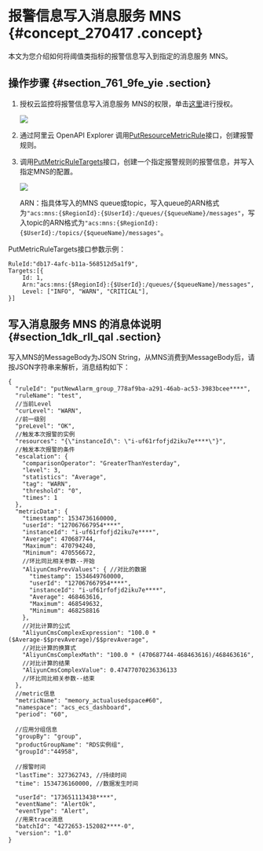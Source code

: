 # 报警信息写入消息服务 MNS {#concept_270417 .concept}

本文为您介绍如何将阈值类指标的报警信息写入到指定的消息服务 MNS。

## 操作步骤 {#section_761_9fe_yie .section}

1.  授权云监控将报警信息写入消息服务 MNS的权限，单击[这里](https://ram.console.aliyun.com/#/role/authorize?request=%7B%22Requests%22:%20%7B%22request1%22:%20%7B%22RoleName%22:%20%22AliyunCloudMonitorDefaultRole%22,%20%22TemplateId%22:%20%22DefaultRole%22%7D%7D,%20%22ReturnUrl%22:%20%22http:%2F%2Fcms.console.aliyun.com%2F%23%2Feventsubscription%2Ffault%22,%20%22Service%22:%20%22CloudMonitor%22%7D)进行授权。

    ![](http://static-aliyun-doc.oss-cn-hangzhou.aliyuncs.com/assets/img/223330/155860287947776_zh-CN.png)

2.  通过阿里云 OpenAPI Explorer 调用[PutResourceMetricRule](https://api.aliyun.com/#/?product=Cms&api=PutResourceMetricRule)接口，创建报警规则。
3.  调用[PutMetricRuleTargets](https://api.aliyun.com/#/?product=Cms&api=PutMetricRuleTargets)接口，创建一个指定报警规则的报警信息，并写入指定MNS的配置。

    ![](http://static-aliyun-doc.oss-cn-hangzhou.aliyuncs.com/assets/img/223330/155860287947778_zh-CN.png)

    ARN：指具体写入的MNS queue或topic，写入queue的ARN格式为`"acs:mns:{$RegionId}:{$UserId}:/queues/{$queueName}/messages"`，写入topic的ARN格式为`"acs:mns:{$RegionId}:{$UserId}:/topics/{$queueName}/messages"`。


PutMetricRuleTargets接口参数示例：

``` {#codeblock_swx_s3f_ada}
RuleId:"db17-4afc-b11a-568512d5a1f9",
Targets:[{
    Id: 1,
    Arn:"acs:mns:{$RegionId}:{$UserId}:/queues/{$queueName}/messages",
    Level: ["INFO", "WARN", "CRITICAL"],
}]
```

## 写入消息服务 MNS 的消息体说明 {#section_1dk_rll_qal .section}

写入MNS的MessageBody为JSON String，从MNS消费到MessageBody后，请按JSON字符串来解析，消息结构如下：

``` {#codeblock_8d1_wso_1p1 .language-json}
{
  "ruleId": "putNewAlarm_group_778af9ba-a291-46ab-ac53-3983bcee****",
  "ruleName": "test",
  //当前Level
  "curLevel": "WARN",
  //前一级别
  "preLevel": "OK",
  //触发本次报警的实例
  "resources": "{\"instanceId\": \"i-uf61rfofjd2iku7e****\"}",
  //触发本次报警的条件
  "escalation": {
    "comparisonOperator": "GreaterThanYesterday",
    "level": 3,
    "statistics": "Average",
    "tag": "WARN",
    "threshold": "0",
    "times": 1
  },
  "metricData": {
    "timestamp": 1534736160000,
    "userId": "127067667954****",
    "instanceId": "i-uf61rfofjd2iku7e****",
    "Average": 470687744,
    "Maximum": 470794240,
    "Minimum": 470556672,
    //环比同比相关参数--开始
    "AliyunCmsPrevValues": { //对比的数据
      "timestamp": 1534649760000,
      "userId": "127067667954****",
      "instanceId": "i-uf61rfofjd2iku7e****",
      "Average": 468463616,
      "Maximum": 468549632,
      "Minimum": 468258816
    },
    //对比计算的公式
    "AliyunCmsComplexExpression": "100.0 * ($Average-$$prevAverage)/$$prevAverage",
    //对比计算的换算式
    "AliyunCmsComplexMath": "100.0 * (470687744-468463616)/468463616",
    //对比计算的结果
    "AliyunCmsComplexValue": 0.47477070236336133
    //环比同比相关参数--结束
  },
  //metric信息
  "metricName": "memory_actualusedspace#60",
  "namespace": "acs_ecs_dashboard",
  "period": "60",

  //应用分组信息
  "groupBy": "group",
  "productGroupName": "RDS实例组",
  "groupId":"44958",

  //报警时间
  "lastTime": 327362743, //持续时间
  "time": 1534736160000, //数据发生时间

  "userId": "173651113438****",
  "eventName": "AlertOk",
  "eventType": "Alert",
  //用来trace消息
  "batchId": "4272653-152082****-0",
  "version": "1.0"
}
```

